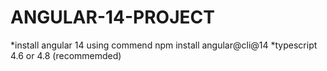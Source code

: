 # ANGULAR-14-PROJECT
*install angular 14 using commend npm install angular@cli@14
*typescript 4.6 or 4.8 (recommemded)
